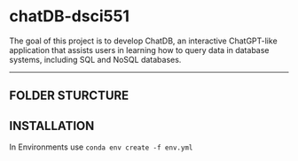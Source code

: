# chatDB-dsci551
The goal of this project is to develop ChatDB, an interactive ChatGPT-like application that assists users in learning how to query data in database systems, including SQL and NoSQL databases.

---
## FOLDER STURCTURE

## INSTALLATION
In Environments use `conda env create -f env.yml`

